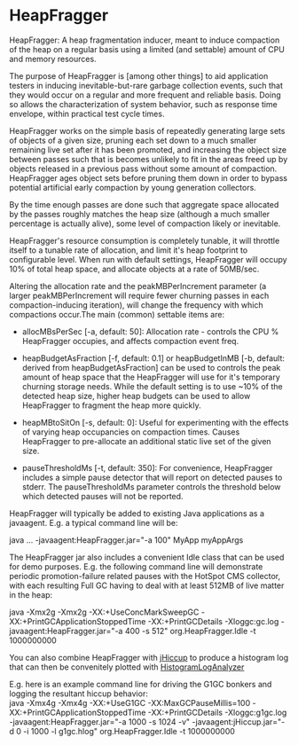HeapFragger
===========

HeapFragger: A heap fragmentation inducer, meant to induce compaction of
the heap on a regular basis using a limited (and settable) amount of
CPU and memory resources.

The purpose of HeapFragger is [among other things] to aid application
testers in inducing inevitable-but-rare garbage collection events,
such that they would occur on a regular and more frequent and reliable
basis. Doing so allows the characterization of system behavior, such
as response time envelope, within practical test cycle times.

HeapFragger works on the simple basis of repeatedly generating large sets
of objects of a given size, pruning each set down to a much smaller
remaining live set after it has been promoted, and increasing the object
size between passes such that is becomes unlikely to fit in the areas freed
up by objects released in a previous pass without some amount of compaction.
HeapFragger ages object sets before pruning them down in order to bypass
potential artificial early compaction by young generation collectors.

By the time enough passes are done such that aggregate space allocated
by the passes roughly matches the heap size (although a much smaller
percentage is actually alive), some level of compaction likely or
inevitable.

HeapFragger's resource consumption is completely tunable, it will throttle
itself to a tunable rate of allocation, and limit it's heap footprint
to configurable level. When run with default settings, HeapFragger will
occupy 10% of total heap space, and allocate objects at a rate
of 50MB/sec.

Altering the allocation rate and the peakMBPerIncrement parameter
(a larger peakMBPerIncrement will require fewer churning passes in each
compaction-inducing iteration), will change the frequency with which
compactions occur.The main (common) settable items are:

- allocMBsPerSec [-a, default: 50]: Allocation rate - controls the CPU %
HeapFragger occupies, and affects compaction event freq.

- heapBudgetAsFraction [-f, default: 0.1] or
heapBudgetInMB [-b, default: derived from heapBudgetAsFraction] can
be used to controls the peak amount of heap space that the HeapFragger
will use for it's temporary churning storage needs. While the default
setting is to use ~10% of the detected heap size, higher heap budgets
can be used to allow HeapFragger to fragment the heap more quickly.

- heapMBtoSitOn [-s, default: 0]: Useful for experimenting with the
effects of varying heap occupancies on compaction times. Causes
HeapFragger to pre-allocate an additional static live set of the given
size.

- pauseThresholdMs [-t, default: 350]: For convenience, HeapFragger includes
a simple pause detector that will report on detected pauses to stderr. The
pauseThresholdMs parameter controls the threshold below which detected
pauses will not be reported.

HeapFragger will typically be added to existing Java applications as a
javaagent. E.g. a typical command line will be:

java ... -javaagent:HeapFragger.jar="-a 100" MyApp myAppArgs

The HeapFragger jar also includes a convenient Idle class that can be
used for demo purposes. E.g. the following command line will demonstrate
periodic promotion-failure related pauses with the HotSpot CMS collector,
with each resulting Full GC having to deal with at least 512MB of live
matter in the heap:

java -Xmx2g -Xmx2g -XX:+UseConcMarkSweepGC -XX:+PrintGCApplicationStoppedTime
  -XX:+PrintGCDetails -Xloggc:gc.log -javaagent:HeapFragger.jar="-a 400 -s 512"
    org.HeapFragger.Idle -t 1000000000

You can also combine HeapFragger with [jHiccup](https://github.com/giltene/jHiccup) to produce a histogram log that
can then be convenitely plotted with [HistogramLogAnalyzer](https://github.com/HdrHistogram/HistogramLogAnalyzer)

E.g. here is an example command line for driving the G1GC bonkers and logging the resultant hiccup behavior:   
java -Xmx4g -Xmx4g -XX:+UseG1GC -XX:MaxGCPauseMillis=100 -XX:+PrintGCApplicationStoppedTime -XX:+PrintGCDetails -Xloggc:g1gc.log -javaagent:HeapFragger.jar="-a 1000 -s 1024 -v" -javaagent:jHiccup.jar="-d 0 -i 1000 -l g1gc.hlog" org.HeapFragger.Idle -t 1000000000